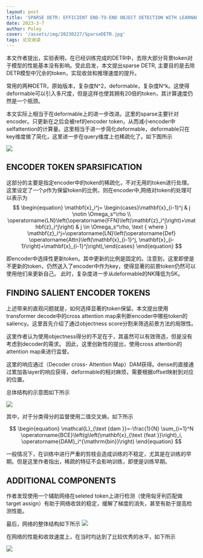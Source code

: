 ```yaml
---
layout: post
title: 'SPARSE DETR: EFFICIENT END-TO-END OBJECT DETECTION WITH LEARNABLE SPARSITY'
date: 2023-3-7
author: Poley
cover: '/assets/img/20230227/SparseDETR.jpg'
tags: 论文阅读  
---
```


本文作者提出，实验表明，在已经训练完成的DETR中，去除大部分背景token对于模型的性能基本没有影响。受此启发，本文提出sparse DETR, 主要目的是去除DETR模型中冗余的token，实现收敛和推理速度的提升。

常用的两种DETR，原始版本，复杂度N^2，deformable，复杂度N^k。这使得deformable可以引入多尺度，但是这样也使其拥有20倍的token，其计算速度仍然是一个瓶颈。

本文实际上相当于在deformable上的进一步改进。这里的sparse主要针对encoder。只更新在之后会被ref的encoder token，从而减小encoder中selfattention的计算量。这里相当于进一步简化deformable，deformable只在key维度做了简化，这里进一步在query维度上也稀疏化了。如下图所示

![](/assets/img/20230227/SparseDETRF1.jpg)

## ENCODER TOKEN SPARSIFICATION

这部分的主要是指定encoder中的token的稀疏化，不对无用的token进行处理。这里设定了一个$\rho$作为保留token的比例，则在encoder中,网络对token的处理可以表示为
$$
\begin{equation}
\mathbf{x}_i^j= \begin{cases}\mathbf{x}_{i-1}^j & j \notin \Omega_s^\rho \\ \operatorname{LN}\left(\operatorname{FFN}\left(\mathbf{z}_i^j\right)+\mathbf{z}_i^j\right) & j \in \Omega_s^\rho, \text { where } \mathbf{z}_i^j=\operatorname{LN}\left(\operatorname{Def} \operatorname{Attn}\left(\mathbf{x}_{i-1}^j, \mathbf{x}_{i-1}\right)+\mathbf{x}_{i-1}^j\right),\end{cases}
\end{equation}
$$

即encoder中选择性更新token。其中更新的比例是固定的。注意到，这里即使是不更新的token，仍然送入了encoder中作为key，使得显著的前景token仍然可以使用他们来更新自己。
此时，复杂度进一步从deformable的NK降低为SK。

## FINDING SALIENT ENCODER TOKENS

上述带来的直观问题就是，如何选择显著的token保留。本文提出使用transformer decode中的cross attention map来判断encoder中哪些token的saliency。这里首先介绍了通过objectness score分割来筛选前景方法的局限性。

这里作者认为使用objectness得分的不足在于，其虽然可以有效筛选，但是没有考虑到decoder的需求。
因此，这里创新性的提出，使用cross attention的attention map来进行监督。

这里的响应通过（Decoder cross-
Attention Map）DAM获得。dense的直接通过累加各layer的响应获得，deformable的相对麻烦，需要根据offset映射到对应的位置。

总体结构的示意图如下所示

![](/assets/img/20230227/SparseDETRF2.jpg)

其中，对于分类得分的监督使用二值交叉熵，如下所示

$$
\begin{equation}
\mathcal{L}_{\text {dam }}=-\frac{1}{N} \sum_{i=1}^N \operatorname{BCE}\left(g\left(\mathbf{x}_{\text {feat }}\right)_i, \operatorname{DAM}_i^{\mathrm{bin}}\right)
\end{equation}
$$

一般情况下，在训练中进行严重的剪枝会造成训练的不稳定，尤其是在训练的早期。但是这里作者指出，稀疏的特征不会影响训练，即使是训练早期。

## ADDITIONAL COMPONENTS

作者发现使用一个辅助网络在seleted token上进行检测（使用匈牙利匹配做target assign）有助于网络收敛的稳定，缓解了梯度的消失，甚至有助于提高检测性能。

最后，网络的整体结构如下所示
![](/assets/img/20230227/SparseDETRF3.jpg)

在网络的性能和收敛速度上，在当时均达到了比较优秀的水平，如下所示

![](/assets/img/20230227/SparseDETRT1.jpg)